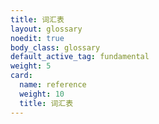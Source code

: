 ```yaml
---
title: 词汇表
layout: glossary
noedit: true
body_class: glossary
default_active_tag: fundamental
weight: 5
card:
  name: reference
  weight: 10
  title: 词汇表
---
```

<!--
approvers:
- chenopis
- abiogenesis-now
title: Glossary
layout: glossary
noedit: true
body_class: glossary
default_active_tag: fundamental
weight: 5
card:
  name: reference
  weight: 10
  title: Glossary
-->
